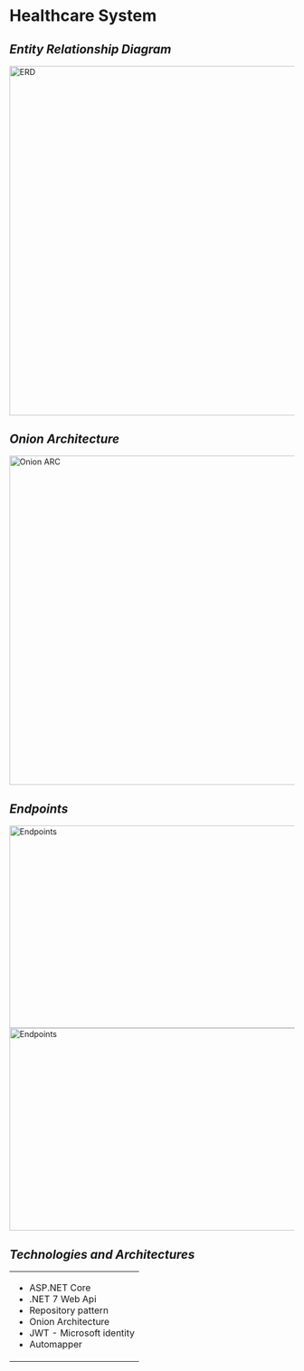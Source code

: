 <h1>Healthcare System</h1>
<h2><i>Entity Relationship Diagram</i></h2>
<img src="https://github.com/Mohamed-Elfekki/algoriza-internship-202/assets/65858258/3df549ef-084b-4e59-a774-10886c56c799" alt="ERD" width="750.8333" height="617.5">

<h2><i>Onion Architecture</i></h2>
<img src="https://github.com/Mohamed-Elfekki/algoriza-internship-202/assets/65858258/f7dfb321-c35c-4648-9488-29689c741f1e" alt="Onion ARC" width="700" height="582">

<h2><i>Endpoints</i></h2>
<img src="https://github.com/Mohamed-Elfekki/algoriza-internship-202/assets/65858258/b34134d5-8dde-4fa9-86bf-60f7f1916afc" alt="Endpoints" width="553" height="358">
<img src="https://github.com/Mohamed-Elfekki/algoriza-internship-202/assets/65858258/b5f7b451-c99f-4b69-92c2-e004d91f0af5" alt="Endpoints"  width="553" height="358">

<h2><i>Technologies and Architectures</i></h2>
<table>
    <tr>
<td><ul>
  <li> ASP.NET Core</li>
  <li>.NET 7 Web Api</li>
  <li>Repository pattern</li>
  <li>Onion Architecture</li>
  <li>JWT - Microsoft identity</li>
  <li>Automapper</li>
</ul></td>
  </tr>
</table>
